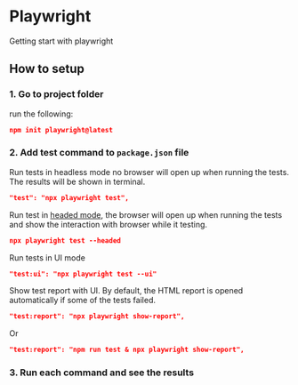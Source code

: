 # Playwright
Getting start with playwright

## How to setup

### 1. Go to project folder

run the following:
```json
npm init playwright@latest 
```

### 2. Add test command to `package.json` file

Run tests in headless mode no browser will open up when running the tests. The results will be shown in terminal.
```json
"test": "npx playwright test",
```
Run test in [headed mode](https://playwright.dev/docs/running-tests#run-tests-in-headed-mode), the browser will open up when running the tests and show the interaction with browser while it testing.

```json
npx playwright test --headed

```

Run tests in UI mode
```json
"test:ui": "npx playwright test --ui"
```

Show test report with UI. By default, the HTML report is opened automatically if some of the tests failed.
```json
"test:report": "npx playwright show-report",
```
Or
```json
"test:report": "npm run test & npx playwright show-report",
```

### 3. Run each command and see the results
